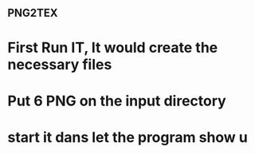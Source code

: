 ## PNG2TEX

# First Run IT, It would create the necessary files
# Put 6 PNG on the input directory
# start it dans let the program show u



